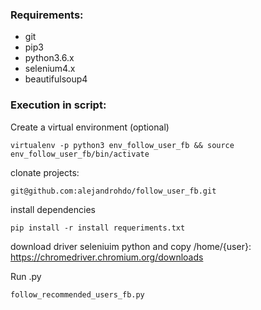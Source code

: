 ### Requirements:
- git
- pip3 
- python3.6.x 
- selenium4.x
- beautifulsoup4

### Execution in script:

Create a virtual environment (optional)
```
virtualenv -p python3 env_follow_user_fb && source env_follow_user_fb/bin/activate
```
clonate projects:
```
git@github.com:alejandrohdo/follow_user_fb.git
```

install dependencies
```
pip install -r install requeriments.txt
```
download driver seleniuim python and copy /home/{user}: https://chromedriver.chromium.org/downloads

Run .py
```
follow_recommended_users_fb.py
```
